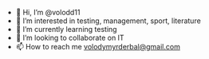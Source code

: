 - 👋 Hi, I’m @volodd11
- 👀 I’m interested in testing, management, sport, literature
- 🌱 I’m currently learning testing
- 💞️ I’m looking to collaborate on IT
- 📫 How to reach me volodymyrderbal@gmail.com

<!---
volodd11/volodd11 is a ✨ special ✨ repository because its `README.md` (this file) appears on your GitHub profile.
You can click the Preview link to take a look at your changes.
--->
